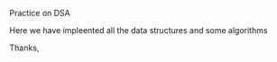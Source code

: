 <h>Practice on DSA</n><br>
<p> Here we have impleented all the data structures and some algorithms</p>


Thanks,
